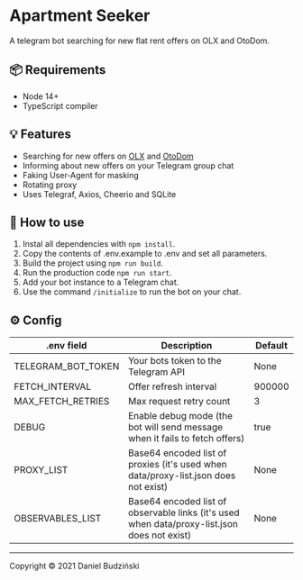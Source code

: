 # Apartment Seeker

A telegram bot searching for new flat rent offers on OLX and OtoDom.

## 📦 Requirements
* Node 14+
* TypeScript compiler

## 💡 Features

* Searching for new offers on [OLX](https://www.olx.pl/) and [OtoDom](https://www.otodom.pl/)
* Informing about new offers on your Telegram group chat
* Faking User-Agent for masking
* Rotating proxy
* Uses Telegraf, Axios, Cheerio and SQLite

## 📖 How to use

1. Instal all dependencies with `npm install`.
2. Copy the contents of .env.example to .env and set all parameters.
3. Build the project using `npm run build`.
4. Run the production code `npm run start`.
5. Add your bot instance to a Telegram chat.
6. Use the command `/initialize` to run the bot on your chat.

## ⚙️ Config

| **.env field** | Description | Default |
|----------------|-------------|---------|
| TELEGRAM_BOT_TOKEN | Your bots token to the Telegram API | None |
| FETCH_INTERVAL | Offer refresh interval | 900000 |
| MAX_FETCH_RETRIES | Max request retry count | 3 |
| DEBUG | Enable debug mode (the bot will send message when it fails to fetch offers) | true |
| PROXY_LIST | Base64 encoded list of proxies (it's used when data/proxy-list.json does not exist) | None |
| OBSERVABLES_LIST | Base64 encoded list of observable links (it's used when data/proxy-list.json does not exist) | None |

---

Copyright &copy; 2021 Daniel Budziński
